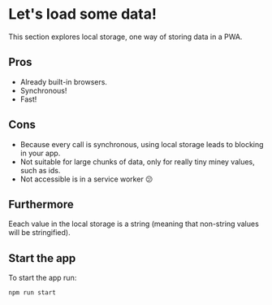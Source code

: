 # Let's load some data!

This section explores local storage, one way of storing data in a PWA.

## Pros
- Already built-in browsers.
- Synchronous!
- Fast!

## Cons
- Because every call is synchronous, using local storage leads to blocking in your app. 
- Not suitable for large chunks of data, only for really tiny miney values, such as ids. 
- Not accessible is in a service worker 😕

## Furthermore
Eeach value in the local storage is a string (meaning that non-string values will be stringified).

## Start the app
To start the app run:
```
npm run start
```